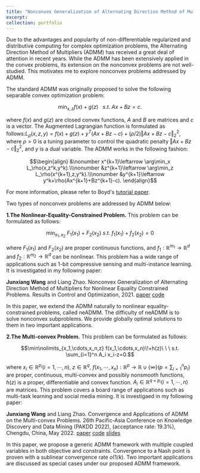 ```yaml
---
title: "Nonconvex Generalization of Alternating Direction Method of Multipliers(ADMM)"
excerpt:
collection: portfolio
---
```


Due to the advantages and popularity of non-differentiable regularized and distributive computing for complex optimization problems, the Alternating Direction Method of Multipliers (ADMM) has received a great deal of attention in recent years. While the ADMM has been extensively applied in the convex problems, its extension on the nonconvex problems are not well-studied. This motivates me to explore nonconvex problems addressed by ADMM.

The standard ADMM was originally proposed to solve the following separable convex optimization problem:

$$\min_{x,z} f(x)+g(z)\ \ \ s.t. \ Ax+Bz=c.$$

where $f(x)$ and $g(z)$ are closed convex functions, $A$ and $B$ are matrices and $c$ is a vector. The Augmented Lagrangian function is formulated as follows:$L_\rho(x,z,y)=f(x)+g(z)+y^T(Ax+Bz-c)+(\rho/2)\Vert Ax+Bz-c\Vert^2_2$, where $\rho>0$ is a tuning parameter to control the quadratic penalty $\Vert Ax+Bz-c\Vert^2_2$, and $y$ is a dual variable. The ADMM works in the following fashion:

$$\begin{align}
&\nonumber x^{k+1}\leftarrow \arg\min_x L_\rho(x,z^k,y^k).\\\nonumber
&z^{k+1}\leftarrow \arg\min_z L_\rho(x^{k+1},z,y^k).\\\nonumber
&y^{k+1}\leftarrow y^k+\rho(Ax^{k+1}+Bz^{k+1}-c).
\end{align}$$

For more information, please refer to Boyd's [tutorial paper](https://stanford.edu/~boyd/papers/pdf/admm_distr_stats.pdf).

Two types of nonconvex problems are addressed by ADMM below:

**1.The Nonlinear-Equality-Constrained Problem.** This problem can be formulated as follows:

$$\min_{x_1,x_2} \ F_1(x_1)+F_2(x_2) \ s.t. \ f_1(x_1)+f_2(x_2)=0 $$

where $F_1(x_1)$ and $F_2(x_2)$  are proper continuous functions, and $f_1:\mathbb{R}^{m_1}\rightarrow \mathbb{R}^{d}$ and $f_2:\mathbb{R}^{m_2}\rightarrow \mathbb{R}^{d}$ can be nonlinear. This problem has a wide range of applications such as 1-bit compressive sensing and multi-instance learning. It is investigated in my following paper:

**Junxiang Wang** and Liang Zhao. Nonconvex Generalization of Alternating Direction Method of Multipliers for Nonlinear Equality Constrained Problems. Results in Control and Optimization, 2021. [paper](https://github.com/xianggebenben/Junxiang_Wang.github.io/blob/master/supplementary_material/RICO2021/neADMM.pdf) [code](https://github.com/xianggebenben/neADMM)

In this paper, we extend the ADMM naturally to nonlinear equality-constrained problems, called neADMM. The difficulty of neADMM is to solve nonconvex subproblems. We provide globally optimal solutions to them in two important applications.

**2.The Multi-convex Problem.** This problem can be formulated as follows:

$$\min\nolimits_{x_1,\cdots,x_n,z} f(x_1,\cdots,x_n)\!+h(z)\ \ \  s.t. \sum_{i=1}^n A_i x_i-z=0.$$

where $x_i\in \mathbb{R}^{p_i}(i=1,\cdots,n)$, $z\in \mathbb{R}^{q}$, $f(x_1,\cdots,x_n): \mathbb{R}^p\rightarrow \mathbb{R}\cup\{\infty\}(p=\sum\nolimits_{i=1}^n p_i)$ are proper, continuous, multi-convex and possibly nonsmooth functions, $h(z)$ is a proper, differentiable and convex function. $A_i\in \mathbb{R}^{q\times p_i}(i=1,\cdots,n)$ are matrices. This problem covers a board range of applications such as multi-task learning and social media mining. It is investigaed in my following paper:

**Junxiang Wang** and Liang Zhao. Convergence and Applications of ADMM on the Multi-convex Problems. 26th Pacific-Asia Conference on Knowledge Discovery and Data Mining (PAKDD 2022), (acceptance rate: 19.3%), Chengdu, China, May 2022. [paper](https://github.com/xianggebenben/Junxiang_Wang.github.io/blob/master/supplementary_material/PAKDD2022/multi_convex_ADMM.pdf) [code](https://github.com/xianggebenben/miADMM) [slides](https://github.com/xianggebenben/Junxiang_Wang.github.io/blob/master/supplementary_material/PAKDD2022/PAKDD_2022.pdf)

In this paper, we propose a generic ADMM framework with multiple coupled variables in both objective and constraints. Convergence to a Nash point is proven with a sublinear convergence rate $o(1/k)$. Two important applications are discussed as special cases under our proposed ADMM framework.
